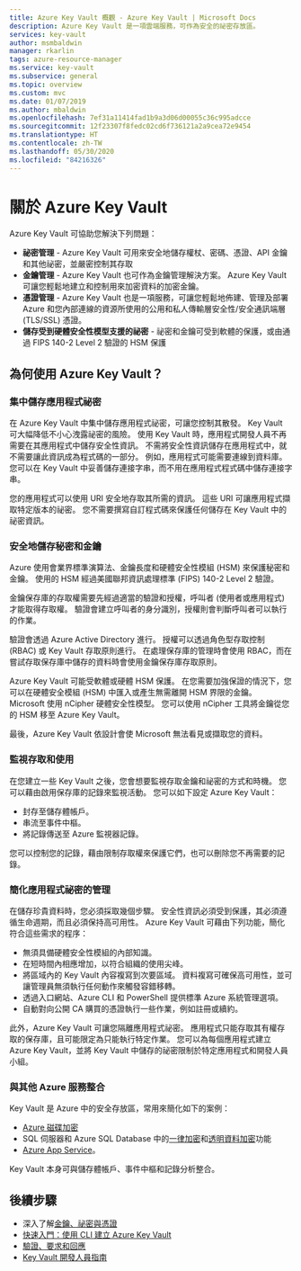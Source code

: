 ```yaml
---
title: Azure Key Vault 概觀 - Azure Key Vault | Microsoft Docs
description: Azure Key Vault 是一項雲端服務，可作為安全的祕密存放區。
services: key-vault
author: msmbaldwin
manager: rkarlin
tags: azure-resource-manager
ms.service: key-vault
ms.subservice: general
ms.topic: overview
ms.custom: mvc
ms.date: 01/07/2019
ms.author: mbaldwin
ms.openlocfilehash: 7ef31a11414fad1b9a3d06d00055c36c995adcce
ms.sourcegitcommit: 12f23307f8fedc02cd6f736121a2a9cea72e9454
ms.translationtype: HT
ms.contentlocale: zh-TW
ms.lasthandoff: 05/30/2020
ms.locfileid: "84216326"
---
```

# <a name="about-azure-key-vault"></a>關於 Azure Key Vault

Azure Key Vault 可協助您解決下列問題：

- **祕密管理** - Azure Key Vault 可用來安全地儲存權杖、密碼、憑證、API 金鑰和其他祕密，並嚴密控制其存取
- **金鑰管理** - Azure Key Vault 也可作為金鑰管理解決方案。 Azure Key Vault 可讓您輕鬆地建立和控制用來加密資料的加密金鑰。 
- **憑證管理** - Azure Key Vault 也是一項服務，可讓您輕鬆地佈建、管理及部署 Azure 和您內部連線的資源所使用的公用和私人傳輸層安全性/安全通訊端層 (TLS/SSL) 憑證。 
- **儲存受到硬體安全性模型支援的祕密** - 祕密和金鑰可受到軟體的保護，或由通過 FIPS 140-2 Level 2 驗證的 HSM 保護

## <a name="why-use-azure-key-vault"></a>為何使用 Azure Key Vault？

### <a name="centralize-application-secrets"></a>集中儲存應用程式祕密

在 Azure Key Vault 中集中儲存應用程式祕密，可讓您控制其散發。 Key Vault 可大幅降低不小心洩露祕密的風險。 使用 Key Vault 時，應用程式開發人員不再需要在其應用程式中儲存安全性資訊。 不需將安全性資訊儲存在應用程式中，就不需要讓此資訊成為程式碼的一部分。 例如，應用程式可能需要連線到資料庫。 您可以在 Key Vault 中妥善儲存連接字串，而不用在應用程式程式碼中儲存連接字串。

您的應用程式可以使用 URI 安全地存取其所需的資訊。 這些 URI 可讓應用程式擷取特定版本的祕密。 您不需要撰寫自訂程式碼來保護任何儲存在 Key Vault 中的祕密資訊。

### <a name="securely-store-secrets-and-keys"></a>安全地儲存秘密和金鑰

Azure 使用會業界標準演算法、金鑰長度和硬體安全性模組 (HSM) 來保護秘密和金鑰。 使用的 HSM 經過美國聯邦資訊處理標準 (FIPS) 140-2 Level 2 驗證。

金鑰保存庫的存取權需要先經過適當的驗證和授權，呼叫者 (使用者或應用程式) 才能取得存取權。 驗證會建立呼叫者的身分識別，授權則會判斷呼叫者可以執行的作業。

驗證會透過 Azure Active Directory 進行。 授權可以透過角色型存取控制 (RBAC) 或 Key Vault 存取原則進行。 在處理保存庫的管理時會使用 RBAC，而在嘗試存取保存庫中儲存的資料時會使用金鑰保存庫存取原則。

Azure Key Vault 可能受軟體或硬體 HSM 保護。 在您需要加強保證的情況下，您可以在硬體安全模組 (HSM) 中匯入或產生無需離開 HSM 界限的金鑰。 Microsoft 使用 nCipher 硬體安全性模型。 您可以使用 nCipher 工具將金鑰從您的 HSM 移至 Azure Key Vault。

最後，Azure Key Vault 依設計會使 Microsoft 無法看見或擷取您的資料。

### <a name="monitor-access-and-use"></a>監視存取和使用

在您建立一些 Key Vault 之後，您會想要監視存取金鑰和祕密的方式和時機。 您可以藉由啟用保存庫的記錄來監視活動。 您可以如下設定 Azure Key Vault：

- 封存至儲存體帳戶。
- 串流至事件中樞。
- 將記錄傳送至 Azure 監視器記錄。

您可以控制您的記錄，藉由限制存取權來保護它們，也可以刪除您不再需要的記錄。

### <a name="simplified-administration-of-application-secrets"></a>簡化應用程式祕密的管理

在儲存珍貴資料時，您必須採取幾個步驟。 安全性資訊必須受到保護，其必須遵循生命週期，而且必須保持高可用性。 Azure Key Vault 可藉由下列功能，簡化符合這些需求的程序：

- 無須具備硬體安全性模組的內部知識。
- 在短時間內相應增加，以符合組織的使用尖峰。
- 將區域內的 Key Vault 內容複寫到次要區域。 資料複寫可確保高可用性，並可讓管理員無須執行任何動作來觸發容錯移轉。
- 透過入口網站、Azure CLI 和 PowerShell 提供標準 Azure 系統管理選項。
- 自動對向公開 CA 購買的憑證執行一些作業，例如註冊或續約。

此外，Azure Key Vault 可讓您隔離應用程式祕密。 應用程式只能存取其有權存取的保存庫，且可能限定為只能執行特定作業。 您可以為每個應用程式建立 Azure Key Vault，並將 Key Vault 中儲存的祕密限制於特定應用程式和開發人員小組。

### <a name="integrate-with-other-azure-services"></a>與其他 Azure 服務整合

Key Vault 是 Azure 中的安全存放區，常用來簡化如下的案例：
-  [Azure 磁碟加密](../../security/fundamentals/encryption-overview.md)
-  SQL 伺服器和 Azure SQL Database 中的[一律加密]( https://docs.microsoft.com/sql/relational-databases/security/encryption/always-encrypted-database-engine)和[透明資料加密]( https://docs.microsoft.com/sql/relational-databases/security/encryption/transparent-data-encryption?view=sql-server-ver15)功能
- [Azure App Service]( https://docs.microsoft.com/azure/app-service/configure-ssl-certificate)。 

Key Vault 本身可與儲存體帳戶、事件中樞和記錄分析整合。

## <a name="next-steps"></a>後續步驟

- 深入了解[金鑰、祕密與憑證](about-keys-secrets-certificates.md)
- [快速入門：使用 CLI 建立 Azure Key Vault](../secrets/quick-create-cli.md)
- [驗證、要求和回應](../general/authentication-requests-and-responses.md)
- [Key Vault 開發人員指南](../general/developers-guide.md)
